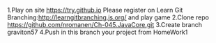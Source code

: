 1.Play on site https://try.github.io
Please register on Learn Git Branching:http://learngitbranching.js.org/ and play game
2.Clone repo https://github.com/nromanen/Ch-045.JavaCore.git
3.Create branch graviton57
4.Push in this branch your project from HomeWork1
